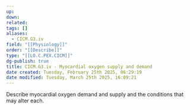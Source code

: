 ```yaml
---
up: 
down: 
related: 
tags: []
aliases:
  - CICM.G3.iv
field: "[[Physiology]]"
order: "[[Describe]]"
type: "[[LO.C.PEX.CICM]]"
dg-publish: true
title: CICM.G3.iv - Myocardial oxygen supply and demand
date created: Tuesday, February 25th 2025, 06:29:19
date modified: Tuesday, March 25th 2025, 16:09:21
---
```


Describe myocardial oxygen demand and supply and the conditions that may alter each.
